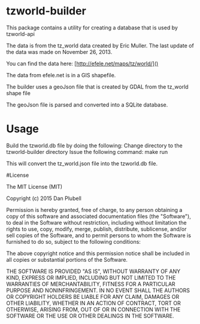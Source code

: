 # tzworld-builder

This package contains a utility for creating a database that is used by tzworld-api

The data is from the tz_world data created by Eric Muller.  The last update of the data was made on November 26, 2013.

You can find the data here: [http://efele.net/maps/tz/world/]()

The data from efele.net is in a GIS shapefile.

The builder uses a geoJson file that is created by GDAL from the tz_world shape file

The geoJson file is parsed and converted into a SQLite database.


# Usage
Build the tzworld.db file by doing the following:
Change directory to the tzworld-builder directory
Issue the following command:
make run

This will convert the tz_world.json file into the tzworld.db file.

#License


The MIT License (MIT)

Copyright (c) 2015 Dan Plubell

Permission is hereby granted, free of charge, to any person obtaining a copy
of this software and associated documentation files (the "Software"), to deal
in the Software without restriction, including without limitation the rights
to use, copy, modify, merge, publish, distribute, sublicense, and/or sell
copies of the Software, and to permit persons to whom the Software is
furnished to do so, subject to the following conditions:

The above copyright notice and this permission notice shall be included in all
copies or substantial portions of the Software.

THE SOFTWARE IS PROVIDED "AS IS", WITHOUT WARRANTY OF ANY KIND, EXPRESS OR
IMPLIED, INCLUDING BUT NOT LIMITED TO THE WARRANTIES OF MERCHANTABILITY,
FITNESS FOR A PARTICULAR PURPOSE AND NONINFRINGEMENT. IN NO EVENT SHALL THE
AUTHORS OR COPYRIGHT HOLDERS BE LIABLE FOR ANY CLAIM, DAMAGES OR OTHER
LIABILITY, WHETHER IN AN ACTION OF CONTRACT, TORT OR OTHERWISE, ARISING FROM,
OUT OF OR IN CONNECTION WITH THE SOFTWARE OR THE USE OR OTHER DEALINGS IN THE
SOFTWARE.

